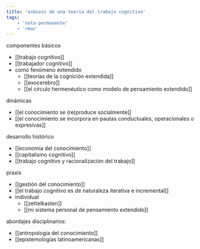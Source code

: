 ```yaml
---
title: 'esbozos de una teoría del trabajo cognitivo'
tags:
    - 'nota-permanente'
    - '+moc'
---
```

componentes básicos

- [[trabajo cognitivo]]
- [[trabajador cognitivo]]
- como fenómeno extendido
    - [[teorías de la cognición extendida]]
    - [[exocerebro]]
    - [[el círculo hermenéutico como modelo de pensamiento extendido]]

dinámicas

- [[el conocimiento se (re)produce socialmente]]
- [[el conocimiento se incorpora en pautas conductuales, operacionales o expresivas]]

desarrollo histórico

- [[economía del conocimiento]]
- [[capitalismo cognitivo]]
- [[trabajo cognitivo y racionalización del trabajo]]

praxis

- [[gestión del conocimiento]]
- [[el trabajo cognitivo es de naturaleza iterativa e incremental]]
- individual
    - [[zettelkasten]]
    - [[mi sistema personal de pensamiento extendido]]

abordajes disciplinarios:

- [[antropología del conocimiento]]
- [[epistemologías latinoamericanas]]